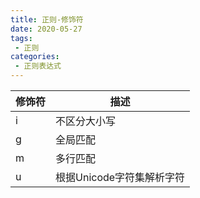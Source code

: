```yaml
---
title: 正则-修饰符
date: 2020-05-27
tags:
 - 正则
categories: 
 - 正则表达式
---
```


| 修饰符 | 描述                      |
| ------ | ------------------------- |
| i      | 不区分大小写              |
| g      | 全局匹配                  |
| m      | 多行匹配                  |
| u      | 根据Unicode字符集解析字符 |
